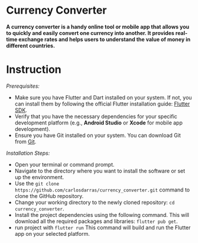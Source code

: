 # Currency Converter

**A currency converter is a handy online tool or mobile app that allows you to quickly and easily convert one currency into another. It provides real-time exchange rates and helps users to understand the value of money in different countries.**

# Instruction

 *Prerequisites:*

- Make sure you have Flutter and Dart installed on your system. If not, you can install them by following the official Flutter installation guide:
  [Flutter SDK](https://flutter.dev/docs/get-started/install).
- Verify that you have the necessary dependencies for your specific development platform (e.g., **Android Studio** or **Xcode** for mobile app development).
- Ensure you have Git installed on your system. You can download Git from [Git](https://git-scm.com/downloads).
  
 *Installation Steps:*

- Open your terminal or command prompt.
- Navigate to the directory where you want to install the software or set up the environment.
- Use the `git clone https://github.com/carlosdarras/currency_converter.git` command to clone the GitHub repository.
- Change your working directory to the newly cloned repository: `cd currency_converter`.
- Install the project dependencies using the following command. This will download all the required packages and libraries: `flutter pub get`.
- run project with `flutter run` This command will build and run the Flutter app on your selected platform.
  





